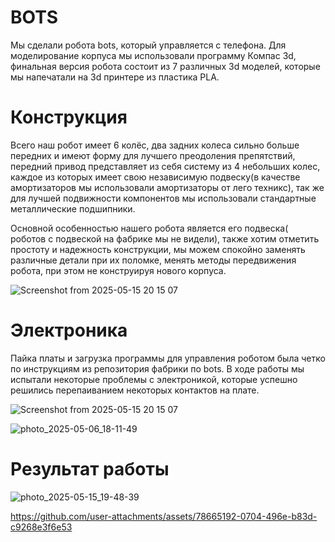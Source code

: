 # BOTS

Мы сделали робота bots, который управляется с телефона.
Для моделирование корпуса мы использовали программу Компас 3d, финальная версия робота состоит из 7 различных 3d моделей, которые мы напечатали на 3d принтере из пластика PLA.

# Конструкция

Всего наш робот имеет 6 колёс, два задних колеса сильно больше передних и имеют форму для лучшего преодоления препятствий, передний привод представляет из себя систему из 4 небольших колес, каждое из которых имеет свою независимую подвеску(в качестве амортизаторов мы использовали амортизаторы от лего техникс), так же для лучшей подвижности компонентов мы использовали стандартные металлические подшипники.

Основной особенностью нашего робота является его подвеска( роботов с подвеской на фабрике мы не видели), также хотим отметить простоту и надежность конструкции, мы можем спокойно заменять различные детали при их поломке, менять методы передвижения робота, при этом не конструируя нового корпуса.

![Screenshot from 2025-05-15 20 15 07](https://github.com/user-attachments/assets/06167831-60f9-4e7c-ad5e-4f06153785c5)

# Электроника

Пайка платы и загрузка программы для управления роботом была четко по инструкциям из репозитория фабрики по bots. В ходе работы мы испытали некоторые проблемы с электроникой, которые успешно решились перепаиванием некоторых контактов на плате.

![Screenshot from 2025-05-15 20 15 07](https://github.com/user-attachments/assets/94c0604a-1242-42a4-9ae5-63b2192a8813)

![photo_2025-05-06_18-11-49](https://github.com/user-attachments/assets/4a510b76-c448-41ae-a612-0cd762b32f0e)

# Результат работы

![photo_2025-05-15_19-48-39](https://github.com/user-attachments/assets/09dadf40-f9a6-4bb0-a7bb-686201c81db7)

https://github.com/user-attachments/assets/78665192-0704-496e-b83d-c9268e3f6e53

